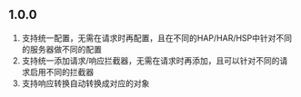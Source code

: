 ## 1.0.0
1. 支持统一配置，无需在请求时再配置，且在不同的HAP/HAR/HSP中针对不同的服务器做不同的配置
2. 支持统一添加请求/响应拦截器，无需在请求时再添加，且可以针对不同的请求启用不同的拦截器
3. 支持响应转换自动转换成对应的对象
